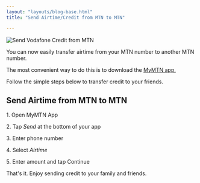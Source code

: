 ```yaml
---
layout: "layouts/blog-base.html"
title: "Send Airtime/Credit from MTN to MTN"

---
```

  <img src= "/images/blogpics/mtn-ghana-logo.jpg" alt= "Send Vodafone Credit from MTN" class= "img-responsive center-block" loading="lazy">

   <p>You can now easily transfer airtime from your MTN number to another MTN number.</p>
      <p>The most convenient way to do this is to download the <a href="telcos-mobile-app-ghana">MyMTN app.</a></p>
      <p>Follow the simple steps below to transfer credit to your friends.</p>
      
   <h2>Send Airtime from MTN to MTN</h2>
      <p>1. Open MyMTN App</p>
      <p>2. Tap <em>Send </em> at the bottom of your app</p>
      <p>3. Enter phone number </p>
      <p>4. Select <em>Airtime</em></p>
      <p>5. Enter amount and tap Continue </p>

  <p>That's it. Enjoy sending credit to your family and friends.</p>

 